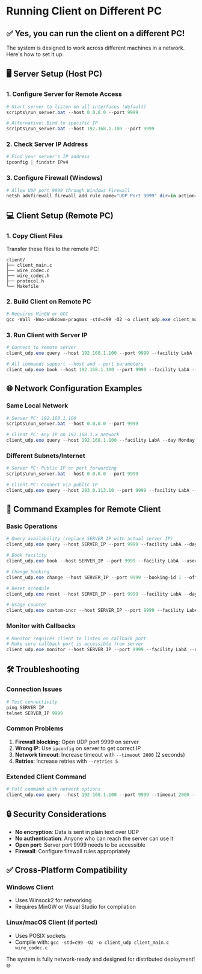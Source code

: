 # Running Client on Different PC

## ✅ Yes, you can run the client on a different PC!

The system is designed to work across different machines in a network. Here's how to set it up:

## 🖥️ Server Setup (Host PC)

### 1. Configure Server for Remote Access
```powershell
# Start server to listen on all interfaces (default)
scripts\run_server.bat --host 0.0.0.0 --port 9999

# Alternative: Bind to specific IP
scripts\run_server.bat --host 192.168.1.100 --port 9999
```

### 2. Check Server IP Address
```powershell
# Find your server's IP address
ipconfig | findstr IPv4
```

### 3. Configure Firewall (Windows)
```powershell
# Allow UDP port 9999 through Windows Firewall
netsh advfirewall firewall add rule name="UDP Port 9999" dir=in action=allow protocol=UDP localport=9999
```

## 💻 Client Setup (Remote PC)

### 1. Copy Client Files
Transfer these files to the remote PC:
```
client/
├── client_main.c
├── wire_codec.c
├── wire_codec.h
├── protocol.h
└── Makefile
```

### 2. Build Client on Remote PC
```powershell
# Requires MinGW or GCC
gcc -Wall -Wno-unknown-pragmas -std=c99 -O2 -o client_udp.exe client_main.c wire_codec.c -lws2_32
```

### 3. Run Client with Server IP
```powershell
# Connect to remote server
client_udp.exe query --host 192.168.1.100 --port 9999 --facility LabA --day Monday

# All commands support --host and --port parameters
client_udp.exe book --host 192.168.1.100 --port 9999 --facility LabA --user alice --day Monday --start-hour 9 --start-minute 0 --end-hour 10 --end-minute 30
```

## 🌐 Network Configuration Examples

### Same Local Network
```powershell
# Server PC: 192.168.1.100
scripts\run_server.bat --host 0.0.0.0 --port 9999

# Client PC: Any IP on 192.168.1.x network
client_udp.exe query --host 192.168.1.100 --facility LabA --day Monday
```

### Different Subnets/Internet
```powershell
# Server PC: Public IP or port forwarding
scripts\run_server.bat --host 0.0.0.0 --port 9999

# Client PC: Connect via public IP
client_udp.exe query --host 203.0.113.10 --port 9999 --facility LabA --day Monday
```

## 🔧 Command Examples for Remote Client

### Basic Operations
```powershell
# Query availability (replace SERVER_IP with actual server IP)
client_udp.exe query --host SERVER_IP --port 9999 --facility LabA --day Monday

# Book facility
client_udp.exe book --host SERVER_IP --port 9999 --facility LabA --user alice --day Monday --start-hour 9 --start-minute 0 --end-hour 10 --end-minute 30

# Change booking
client_udp.exe change --host SERVER_IP --port 9999 --booking-id 1 --offset 60

# Reset schedule
client_udp.exe reset --host SERVER_IP --port 9999 --facility LabA --day Monday

# Usage counter
client_udp.exe custom-incr --host SERVER_IP --port 9999 --facility LabA --atMostOnce 1
```

### Monitor with Callbacks
```powershell
# Monitor requires client to listen on callback port
# Make sure callback port is accessible from server
client_udp.exe monitor --host SERVER_IP --port 9999 --facility LabA --duration 60 --callback-port 10000
```

## 🛠️ Troubleshooting

### Connection Issues
```powershell
# Test connectivity
ping SERVER_IP
telnet SERVER_IP 9999
```

### Common Problems
1. **Firewall blocking**: Open UDP port 9999 on server
2. **Wrong IP**: Use `ipconfig` on server to get correct IP
3. **Network timeout**: Increase timeout with `--timeout 2000` (2 seconds)
4. **Retries**: Increase retries with `--retries 5`

### Extended Client Command
```powershell
# Full command with network options
client_udp.exe query --host 192.168.1.100 --port 9999 --timeout 2000 --retries 5 --facility LabA --day Monday
```

## 🔒 Security Considerations

- **No encryption**: Data is sent in plain text over UDP
- **No authentication**: Anyone who can reach the server can use it
- **Open port**: Server port 9999 needs to be accessible
- **Firewall**: Configure firewall rules appropriately

## ✅ Cross-Platform Compatibility

### Windows Client
- Uses Winsock2 for networking
- Requires MinGW or Visual Studio for compilation

### Linux/macOS Client (if ported)
- Uses POSIX sockets
- Compile with: `gcc -std=c99 -O2 -o client_udp client_main.c wire_codec.c`

The system is fully network-ready and designed for distributed deployment! 🌐